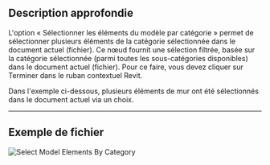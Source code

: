 ## Description approfondie
L'option « Sélectionner les éléments du modèle par catégorie » permet de sélectionner plusieurs éléments de la catégorie sélectionnée dans le document actuel (fichier). Ce nœud fournit une sélection filtrée, basée sur la catégorie sélectionnée (parmi toutes les sous-catégories disponibles) dans le document actuel (fichier). Pour ce faire, vous devez cliquer sur Terminer dans le ruban contextuel Revit.

Dans l'exemple ci-dessous, plusieurs éléments de mur ont été sélectionnés dans le document actuel via un choix.
___
## Exemple de fichier

![Select Model Elements By Category](./Dynamo.ComboNodes.DSModelElementsByCategorySelection_img.jpg)
